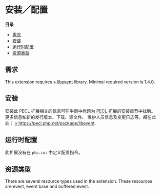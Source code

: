 安装／配置
==========

**目录**

-   [需求](/libevent/setup.html#需求)
-   [安装](/libevent/setup.html#安装)
-   [运行时配置](/libevent/setup.html#运行时配置)
-   [资源类型](/libevent/setup.html#资源类型)

需求
----

This extension requires
<a href="http://libevent.org/" class="link external">» libevent</a>
library. Minimal required version is 1.4.0.

安装
----

安装此 PECL 扩展相关的信息可在手册中标题为
<a href="/install/pecl.html" class="link">PECL 扩展的安装</a>章节中找到。更多信息如新的发行版本、下载、源文件、
维护人员信息及变更日志等，都在此处：
<a href="https://pecl.php.net/package/libevent" class="link external">» https://pecl.php.net/package/libevent</a>.

运行时配置
----------

此扩展没有在 `php.ini` 中定义配置指令。

资源类型
--------

There are several resource types used in the extension. These resources
are event, event base and buffered event.
